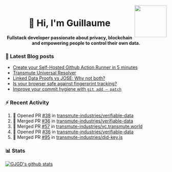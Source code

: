 <img align='right' src='https://user-images.githubusercontent.com/5713670/87202985-820dcb80-c2b6-11ea-9f56-7ec461c497c3.gif' width='100"'>

<h1 align="center">👋 Hi, I'm Guillaume</h1>
<h4 align="center">Fullstack developer passionate about privacy, blockchain and empowering people to control their own data.

### 📝 Latest Blog posts

<!-- BLOG-POST-LIST:START -->
- [Create your Self-Hosted Github Action Runner in 5 minutes](https://medium.com/@gjgd/create-your-self-hosted-github-action-runner-in-5-minutes-a9eff615edc4?source=rss-35e0d58bf235------2)
- [Transmute Universal Resolver](https://medium.com/transmute-techtalk/transmute-universal-resolver-b6c8509858f?source=rss-35e0d58bf235------2)
- [Linked Data Proofs vs JOSE: Why not both?](https://medium.com/transmute-techtalk/linked-data-proofs-vs-jose-why-not-both-1594393418cc?source=rss-35e0d58bf235------2)
- [Is your browser safe against fingerprint tracking?](https://medium.com/@gjgd/is-your-browser-safe-against-fingerprint-tracking-6126952b805b?source=rss-35e0d58bf235------2)
- [Improve your commit hygiene with `git add — patch`](https://medium.com/transmute-techtalk/improve-your-commit-hygiene-with-git-add-patch-3b7dd9c117c4?source=rss-35e0d58bf235------2)
<!-- BLOG-POST-LIST:END -->

### :zap: Recent Activity

<!--START_SECTION:activity-->
1. 💪 Opened PR [#38](https://github.com/transmute-industries/verifiable-data/pull/38) in [transmute-industries/verifiable-data](https://github.com/transmute-industries/verifiable-data)
2. 🎉 Merged PR [#36](https://github.com/transmute-industries/verifiable-data/pull/36) in [transmute-industries/verifiable-data](https://github.com/transmute-industries/verifiable-data)
3. 🎉 Merged PR [#57](https://github.com/transmute-industries/vc.transmute.world/pull/57) in [transmute-industries/vc.transmute.world](https://github.com/transmute-industries/vc.transmute.world)
4. 💪 Opened PR [#36](https://github.com/transmute-industries/verifiable-data/pull/36) in [transmute-industries/verifiable-data](https://github.com/transmute-industries/verifiable-data)
5. 🎉 Merged PR [#95](https://github.com/transmute-industries/did-key.js/pull/95) in [transmute-industries/did-key.js](https://github.com/transmute-industries/did-key.js)
<!--END_SECTION:activity-->

### 📊 Stats

[![GJGD's github stats](https://github-readme-stats.vercel.app/api?username=gjgd&count_private=true&show_icons=true&custom_title=My%20Github%20Stats)](https://github.com/anuraghazra/github-readme-stats)
